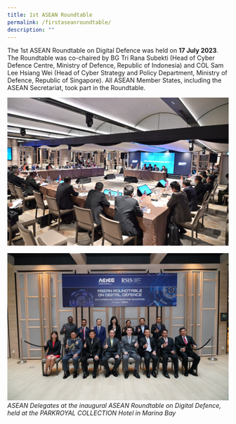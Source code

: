 ```yaml
---
title: 1st ASEAN Roundtable
permalink: /firstaseanroundtable/
description: ""
---
```

The 1st ASEAN Roundtable on Digital Defence was held on **17 July 2023**. The Roundtable was co-chaired by BG Tri Rana Subekti (Head of Cyber Defence Centre, Ministry of Defence, Republic of Indonesia) and COL Sam Lee Hsiang Wei (Head of Cyber Strategy and Policy Department, Ministry of Defence, Republic of Singapore). All ASEAN Member States, including the ASEAN Secretariat, took part in the Roundtable.

![](/images/roundtable%201.jpg)
<br>

![](/images/roundtable%202.jpg)
*ASEAN Delegates at the inaugural ASEAN Roundtable on Digital Defence, held at the PARKROYAL COLLECTION Hotel in Marina Bay*